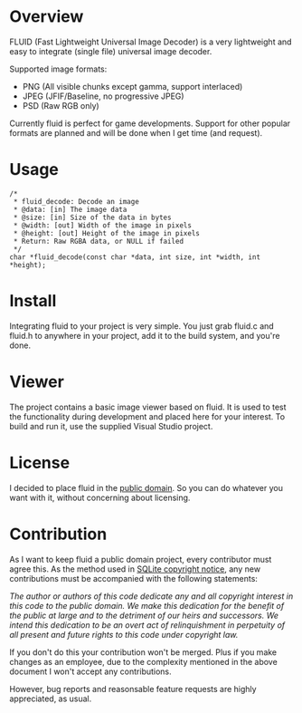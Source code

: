Overview
=====

FLUID (Fast Lightweight Universal Image Decoder) is a very lightweight and easy to integrate (single file) universal image decoder.

Supported image formats:

* PNG (All visible chunks except gamma, support interlaced)
* JPEG (JFIF/Baseline, no progressive JPEG)
* PSD (Raw RGB only)

Currently fluid is perfect for game developments. Support for other popular formats are planned and will be done when I get time (and request).

Usage
=====
    /*
     * fluid_decode: Decode an image
     * @data: [in] The image data
     * @size: [in] Size of the data in bytes
     * @width: [out] Width of the image in pixels
     * @height: [out] Height of the image in pixels
     * Return: Raw RGBA data, or NULL if failed
     */
    char *fluid_decode(const char *data, int size, int *width, int *height);

Install
=====
Integrating fluid to your project is very simple. You just grab fluid.c and fluid.h to anywhere in your project, add it to the build system, and you're done.

Viewer
=====
The project contains a basic image viewer based on fluid. It is used to test the functionality during development and placed here for your interest. To build and run it, use the supplied Visual Studio project.

License
=====
I decided to place fluid in the [public domain](http://unlicense.org/). So you can do whatever you want with it, without concerning about licensing.

Contribution
=====
As I want to keep fluid a public domain project, every contributor must agree this. As the method used in [SQLite copyright notice](http://www.sqlite.org/copyright.html), any new contributions must be accompanied with the following statements:

_The author or authors of this code dedicate any and all copyright interest in this code to the public domain. We make this dedication for the benefit of the public at large and to the detriment of our heirs and successors. We intend this dedication to be an overt act of relinquishment in perpetuity of all present and future rights to this code under copyright law._

If you don't do this your contribution won't be merged. Plus if you make changes as an employee, due to the complexity mentioned in the above document I won't accept any contributions.

However, bug reports and reasonsable feature requests are highly appreciated, as usual.
